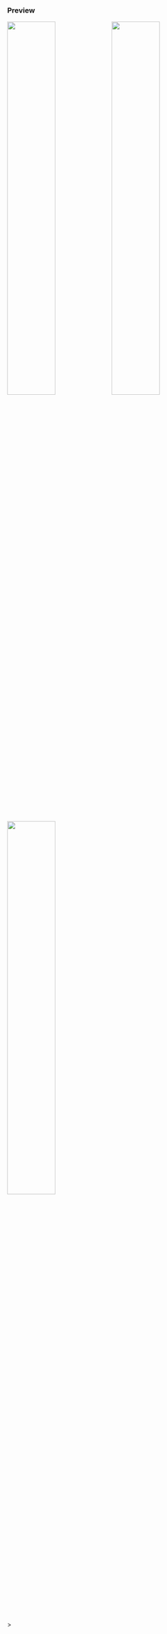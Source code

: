 ### Preview

<p align="center">
    <p width="47%">
        <img src="https://github-readme-streak-stats.herokuapp.com/?user=keygenqt&theme=darcula" width="47%"/>
        <img src="https://github-readme-stats.vercel.app/api?username=keygenqt&hide=prs&show_icons=true&theme=dracula" width="47%"/>
    </p>
    <p width="47%">
        <img src="https://github-readme-stats.vercel.app/api/top-langs/?username=keygenqt&theme=dracula" width="47%"/>
    </p>
</p>>